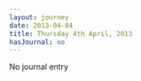 ```yaml
---
layout: journey
date: 2013-04-04
title: Thursday 4th April, 2013
hasJournal: no
---
```

No journal entry